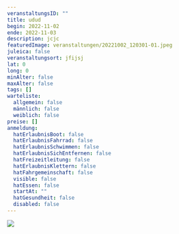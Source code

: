 ```yaml
---
veranstaltungsID: ""
title: udud
begin: 2022-11-02
ende: 2022-11-03
description: jcjc
featuredImage: veranstaltungen/20221002_120301-01.jpeg
juleica: false
veranstaltungsort: jfijsj
lat: 0
long: 0
minAlter: false
maxAlter: false
tags: []
warteliste:
  allgemein: false
  männlich: false
  weiblich: false
preise: []
anmeldung:
  hatErlaubnisBoot: false
  hatErlaubnisFahrrad: false
  hatErlaubnisSchwimmen: false
  hatErlaubnisSichEntfernen: false
  hatFreizeitleitung: false
  hatErlaubnisKlettern: false
  hatFahrgemeinschaft: false
  visible: false
  hatEssen: false
  startAt: ""
  hatGesundheit: false
  disabled: false
---
```

![](veranstaltungen/20221002_120301-01.webp)